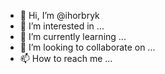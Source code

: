 - 👋 Hi, I’m @ihorbryk
- 👀 I’m interested in ...
- 🌱 I’m currently learning ...
- 💞️ I’m looking to collaborate on ...
- 📫 How to reach me ...

<!---
ihorbryk/ihorbryk is a ✨ special ✨ repository because its `README.md` (this file) appears on your GitHub profile.
You can click the Preview link to take a look at your changes.
--->
